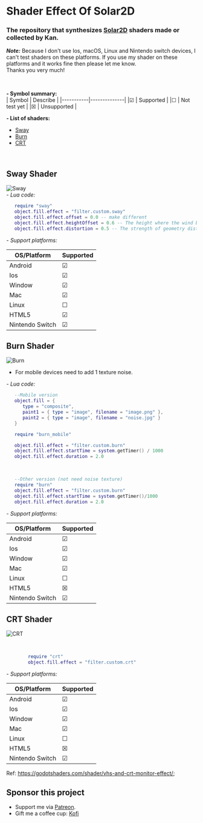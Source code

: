 # Shader Effect Of Solar2D
### The repository that synthesizes [Solar2D](https://solar2d.com) shaders made or collected by Kan.
***Note:***
Because I don't use Ios, macOS, Linux and Nintendo switch devices, I can't test shaders on these platforms. If you use my shader on these platforms and it works fine then please let me know. <br>
Thanks you very much!

<br>

**- Symbol summary:**
<br>
| Symbol    | Describe     |
|-----------|--------------|
|&#x2611;   | Supported    |
|&#x2610;   | Not test yet |
|&#x2612;   | Unsupported  |

**- List of shaders:**
<br>
- [Sway](#sway-shader)
- [Burn](#burn-shader)
- [CRT](#crt-shader)
<br>

## Sway Shader

![Sway](https://i.imgur.com/b8xv2Ps.gif)
<br>
*- Lua code:*
```Lua
   require "sway"
   object.fill.effect = "filter.custom.sway"
   object.fill.effect.offset = 0.0 -- make different
   object.fill.effect.heightOffset = 0.6 -- The height where the wind begins to move
   object.fill.effect.distortion = 0.5 -- The strength of geometry distortion.
```
*- Support platforms:*

| OS/Platform     |Supported|
| -------------   | ------ |
| Android         |&#x2611;|
| Ios             |&#x2611;|
| Window          |&#x2611;|
| Mac             |&#x2611;|
| Linux           |&#x2610;|
| HTML5           |&#x2611;|
| Nintendo Switch |&#x2611;|


## Burn Shader

![Burn](https://i.imgur.com/Z0NW4tN.gif)
<br>

- For mobile devices need to add 1 texture noise.

*- Lua code:*
```Lua
   --Mobile version
   object.fill = {
      type = "composite",
      paint1 = { type = "image", filename = "image.png" },
      paint2 = { type = "image", filename = "noise.jpg" }
   }

   require "burn_mobile"

   object.fill.effect = "filter.custom.burn"
   object.fill.effect.startTime = system.getTimer() / 1000
   object.fill.effect.duration = 2.0
```

<br>

```Lua
   --Other version (not need noise texture)
   require "burn"
   object.fill.effect = "filter.custom.burn"
   object.fill.effect.startTime = system.getTimer()/1000
   object.fill.effect.duration = 2.0
```
*- Support platforms:*

| OS/Platform     |Supported|
| -------------   | ------ |
| Android         |&#x2611;|
| Ios             |&#x2611;|
| Window          |&#x2611;|
| Mac             |&#x2611;|
| Linux           |&#x2610;|
| HTML5           |&#x2612;|
| Nintendo Switch |&#x2611;|

## CRT Shader

![CRT](https://user-images.githubusercontent.com/70838508/215328995-63515cca-4582-4ebf-8b31-c1d14330e63b.gif)

<br>

```Lua
        require "crt"
        object.fill.effect = "filter.custom.crt"
```
*- Support platforms:*

| OS/Platform     |Supported|
| -------------   | ------ |
| Android         |&#x2611;|
| Ios             |&#x2611;|
| Window          |&#x2611;|
| Mac             |&#x2611;|
| Linux           |&#x2610;|
| HTML5           |&#x2612;|
| Nintendo Switch |&#x2611;|

Ref: https://godotshaders.com/shader/vhs-and-crt-monitor-effect/;

## Sponsor this project
- Support me via [Patreon](https://www.patreon.com/kandev).
- Gift me a coffee cup: [Kofi](https://www.ko-fi.com/kandev)

